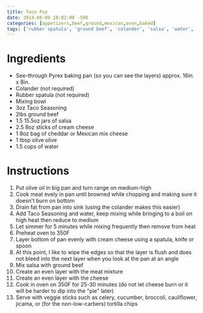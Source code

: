 ```yaml
---
title: Taco Pie
date: 2014-08-09 18:02:00 -500
categories: [appetizers,beef,ground,mexican,oven,baked]
tags: ['rubber spatula', 'ground beef', 'colander', 'salsa', 'water', 'cream cheese', 'mixing bowl', 'taco seasoning', 'cheddar']
---
```


# Ingredients

-   See-through Pyrex baking pan (so you can see the layers) approx. 16in. x 8in.
-   Colander (not required)
-   Rubber spatula (not required)
-   Mixing bowl
-   3oz Taco Seasoning
-   2lbs ground beef
-   1.5 15.5oz jars of salsa
-   2.5 8oz sticks of cream cheese
-   1 8oz bag of cheddar or Mexican mix cheese
-   1 tbsp olive olive
-   1.5 cups of water



# Instructions

1.  Put olive oil in big pan and turn range on medium-high
2.  Cook meat evely in pan until browned while chopping and making sure it doesn\'t burn on bottom
3.  Drain fat from pan into sink (using the colander makes this easier)
4.  Add Taco Seasoning and water, keep mixing while bringing to a boil on high heat then reduce to medium
5.  Let simmer for 5 minutes while mixing frequently then remove from heat
6.  Preheat oven to 350F
7.  Layer bottom of pan evenly with cream cheese using a spatula, knife or spoon
8.  At this point, I like to wipe the edges so that the layer is flush and does not bleed into the next layer when you look at the pan at an angle
9.  Mix salsa with ground beef
10. Create an even layer with the meat mixture
11. Create an even layer with the cheese
12. Cook in oven on 350F for 25-30 minutes (do not let cheese burn or it will be harder to dip into the \"pie\" later)
13. Serve with veggie sticks such as celery, cucumber, broccoli, cauliflower, jicama, or (for the non-low-carbers) tortilla chips

